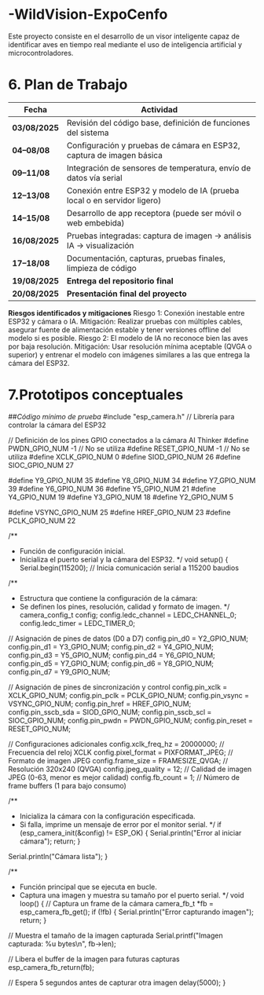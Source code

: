 # -WildVision-ExpoCenfo
Este proyecto consiste en el desarrollo de un visor inteligente capaz de identificar aves en tiempo real mediante el uso de inteligencia artificial y microcontroladores.








# 6. Plan de Trabajo 
| Fecha          | Actividad                                                               |
| -------------- | ----------------------------------------------------------------------- |
| **03/08/2025** | Revisión del código base, definición de funciones del sistema           |
| **04–08/08**   | Configuración y pruebas de cámara en ESP32, captura de imagen básica    |
| **09–11/08**   | Integración de sensores de temperatura, envío de datos vía serial       |
| **12–13/08**   | Conexión entre ESP32 y modelo de IA (prueba local o en servidor ligero) |
| **14–15/08**   | Desarrollo de app receptora (puede ser móvil o web embebida)            |
| **16/08/2025** | Pruebas integradas: captura de imagen → análisis IA → visualización     |
| **17–18/08**   | Documentación, capturas, pruebas finales, limpieza de código            |
| **19/08/2025** |  **Entrega del repositorio final**                                      |
| **20/08/2025** |  **Presentación final del proyecto**                                    |

**Riesgos identificados y mitigaciones**
Riesgo 1: Conexión inestable entre ESP32 y cámara o IA.
Mitigación: Realizar pruebas con múltiples cables, asegurar fuente de alimentación estable y tener versiones offline del modelo si es posible.
Riesgo 2: El modelo de IA no reconoce bien las aves por baja resolución.
Mitigación: Usar resolución mínima aceptable (QVGA o superior) y entrenar el modelo con imágenes similares a las que entrega la cámara del ESP32.

# 7.Prototipos conceptuales
##*Código mínimo de prueba*
#include "esp_camera.h"  // Librería para controlar la cámara del ESP32

// Definición de los pines GPIO conectados a la cámara AI Thinker
#define PWDN_GPIO_NUM    -1   // No se utiliza
#define RESET_GPIO_NUM   -1   // No se utiliza
#define XCLK_GPIO_NUM     0
#define SIOD_GPIO_NUM    26
#define SIOC_GPIO_NUM    27

#define Y9_GPIO_NUM      35
#define Y8_GPIO_NUM      34
#define Y7_GPIO_NUM      39
#define Y6_GPIO_NUM      36
#define Y5_GPIO_NUM      21
#define Y4_GPIO_NUM      19
#define Y3_GPIO_NUM      18
#define Y2_GPIO_NUM       5

#define VSYNC_GPIO_NUM   25
#define HREF_GPIO_NUM    23
#define PCLK_GPIO_NUM    22

/**
 * Función de configuración inicial.
 * Inicializa el puerto serial y la cámara del ESP32.
 */
void setup() {
  Serial.begin(115200);  // Inicia comunicación serial a 115200 baudios

  /**
   * Estructura que contiene la configuración de la cámara:
   * Se definen los pines, resolución, calidad y formato de imagen.
   */
  camera_config_t config;
  config.ledc_channel = LEDC_CHANNEL_0;
  config.ledc_timer = LEDC_TIMER_0;
  
  // Asignación de pines de datos (D0 a D7)
  config.pin_d0 = Y2_GPIO_NUM;
  config.pin_d1 = Y3_GPIO_NUM;
  config.pin_d2 = Y4_GPIO_NUM;
  config.pin_d3 = Y5_GPIO_NUM;
  config.pin_d4 = Y6_GPIO_NUM;
  config.pin_d5 = Y7_GPIO_NUM;
  config.pin_d6 = Y8_GPIO_NUM;
  config.pin_d7 = Y9_GPIO_NUM;

  // Asignación de pines de sincronización y control
  config.pin_xclk = XCLK_GPIO_NUM;
  config.pin_pclk = PCLK_GPIO_NUM;
  config.pin_vsync = VSYNC_GPIO_NUM;
  config.pin_href = HREF_GPIO_NUM;
  config.pin_sscb_sda = SIOD_GPIO_NUM;
  config.pin_sscb_scl = SIOC_GPIO_NUM;
  config.pin_pwdn = PWDN_GPIO_NUM;
  config.pin_reset = RESET_GPIO_NUM;

  // Configuraciones adicionales
  config.xclk_freq_hz = 20000000;        // Frecuencia del reloj XCLK
  config.pixel_format = PIXFORMAT_JPEG;  // Formato de imagen JPEG
  config.frame_size = FRAMESIZE_QVGA;    // Resolución 320x240 (QVGA)
  config.jpeg_quality = 12;              // Calidad de imagen JPEG (0-63, menor es mejor calidad)
  config.fb_count = 1;                   // Número de frame buffers (1 para bajo consumo)

  /**
   * Inicializa la cámara con la configuración especificada.
   * Si falla, imprime un mensaje de error por el monitor serial.
   */
  if (esp_camera_init(&config) != ESP_OK) {
    Serial.println("Error al iniciar cámara");
    return;
  }

  Serial.println("Cámara lista");
}

/**
 * Función principal que se ejecuta en bucle.
 * Captura una imagen y muestra su tamaño por el puerto serial.
 */
void loop() {
  // Captura un frame de la cámara
  camera_fb_t *fb = esp_camera_fb_get();
  if (!fb) {
    Serial.println("Error capturando imagen");
    return;
  }

  // Muestra el tamaño de la imagen capturada
  Serial.printf("Imagen capturada: %u bytes\n", fb->len);

  // Libera el buffer de la imagen para futuras capturas
  esp_camera_fb_return(fb);

  // Espera 5 segundos antes de capturar otra imagen
  delay(5000);
}
